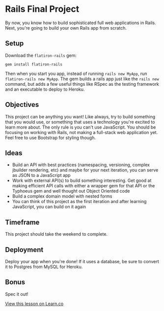 # Rails Final Project

By now, you know how to build sophisticated full web applications in Rails. Next, you're going to build your own Rails app from scratch.

## Setup

Download the `flatiron-rails` gem:

`gem install flatiron-rails`

Then when you start you app, instead of running `rails new MyApp`, run `flatiron-rails new MyApp`. The gem builds a rails app just like the `rails new` command, but adds a few useful things like RSpec as the testing framework and an executable to deploy to Heroku.

## Objectives

This project can be anything you want! Like always, try to build something that you would use, or something that uses a technology you're excited to learn more about. The only rule is you can't use JavaScript. You should be focusing on working with Rails, not making a full-stack web application yet. Feel free to use Bootstrap for styling though.

## Ideas

* Build an API with best practices (namespacing, versioning, complex jbuilder rendering, etc) and maybe for your next iteration, you can serve as JSON to a JavaScript app
* Work with external API(s) to build something interesting. Get good at making efficient API calls with either a wrapper gem for that API or the Typhoeus gem and well thought out Object Oriented code
* Build a complex domain model with nested forms
* You can think of this project as the first iteration and after learning JavaScript, you can build on it again

## Timeframe

This project should take the weekend to complete. 

## Deployment

Deploy your app when you're done! If it uses a database, be sure to convert it to Postgres from MySQL for Heroku.

## Bonus

Spec it out!

<a href='https://learn.co/lessons/rails-final-project' data-visibility='hidden'>View this lesson on Learn.co</a>
